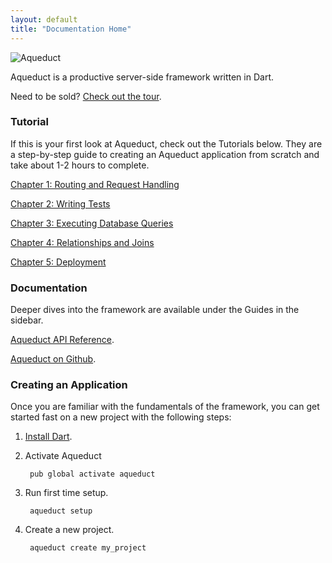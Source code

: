 ```yaml
---
layout: default
title: "Documentation Home"
---
```


![Aqueduct](images/aqueduct.png)

Aqueduct is a productive server-side framework written in Dart.

Need to be sold? [Check out the tour](other/tour.html).

### Tutorial

If this is your first look at Aqueduct, check out the Tutorials below. They are a step-by-step guide to creating an Aqueduct application from scratch and take about 1-2 hours to complete.

  [Chapter 1: Routing and Request Handling](tut/getting-started.html)

  [Chapter 2: Writing Tests](tut/writing-tests.html)

  [Chapter 3: Executing Database Queries](tut/executing-queries.html)

  [Chapter 4: Relationships and Joins](tut/model-relationships-and-joins.html)

  [Chapter 5: Deployment](tut/deploying-and-other-fun-things.html)

### Documentation

Deeper dives into the framework are available under the Guides in the sidebar.

[Aqueduct API Reference](https://www.dartdocs.org/documentation/aqueduct/latest).

[Aqueduct on Github](https://github.com/stablekernel/aqueduct).

### Creating an Application

Once you are familiar with the fundamentals of the framework, you can get started fast on a new project with the following steps:

1. [Install Dart](https://www.dartlang.org/install).
2. Activate Aqueduct

        pub global activate aqueduct

3. Run first time setup.

        aqueduct setup

4. Create a new project.

        aqueduct create my_project

